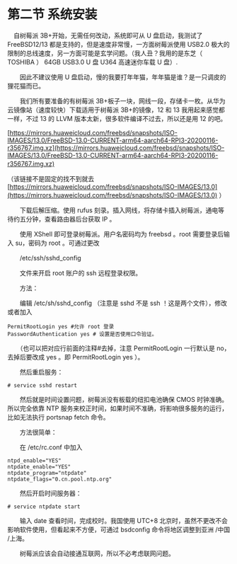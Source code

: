 # 第二节 系统安装

　自树莓派 3B+开始，无需任何改动，系统即可从 U 盘启动，我测试了 FreeBSD12/13 都是支持的，但是速度非常慢，一方面树莓派使用 USB2.0 极大的限制的总线速度，另一方面可能是玄学问题。（我人丑？我用的是东芝（ TOSHIBA ） 64GB USB3.0 U 盘 U364 高速迷你车载 U 盘）.

　　因此不建议使用 U 盘启动，慢的我要打年年猫，年年猫是谁？是一只调皮的狸花猫而已。

　　我们所有要准备的有树莓派 3B+板子一块，网线一段，存储卡一枚。从华为云镜像站（速度较快）下载适用于树莓派 3B+的镜像，12 和 13 我用起来感觉都一样，不过 13 的 LLVM 版本太新，很多软件编译不过去，所以还是用 12 的吧。

[https://mirrors.huaweicloud.com/freebsd/snapshots/ISO-IMAGES/13.0/FreeBSD-13.0-CURRENT-arm64-aarch64-RPI3-20200116-r356767.img.xz](https://mirrors.huaweicloud.com/freebsd/snapshots/ISO-IMAGES/13.0/FreeBSD-13.0-CURRENT-arm64-aarch64-RPI3-20200116-r356767.img.xz) 　

（该链接不是固定的找不到就去 [https://mirrors.huaweicloud.com/freebsd/snapshots/ISO-IMAGES/13.0](https://mirrors.huaweicloud.com/freebsd/snapshots/ISO-IMAGES/13.0) ）

　　下载后解压缩。使用 rufus 刻录。插入网线，将存储卡插入树莓派，通电等待约五分钟，查看路由器后台获取 IP 。

　　使用 XShell 即可登录树莓派。用户名密码均为 freebsd 。root 需要登录后输入 su，密码为 root 。可通过更改

　　/etc/ssh/sshd\_config

　　文件来开启 root 账户的 ssh 远程登录权限。

　　方法：

　　编辑 /etc/sh/sshd\_config （注意是 sshd 不是 ssh ！这是两个文件），修改或者加入

```
PermitRootLogin yes #允许 root 登录
PasswordAuthentication yes # 设置是否使用口令验证。
```

　　（也可以把对应行前面的注释#去掉，注意 PermitRootLogin 一行默认是 no，去掉后要改成 yes 。即 PermitRootLogin yes ）。

　　然后重启服务：

```
# service sshd restart
```

　　然后就是时间设置问题，树莓派没有板载的纽扣电池确保 CMOS 时钟准确。所以完全依靠 NTP 服务来校正时间，如果时间不准确，将影响很多服务的运行，比如无法执行 portsnap fetch 命令。

　　方法很简单：

　　在 /etc/rc.conf 中加入

```
ntpd_enable="YES"
ntpdate_enable="YES"
ntpdate_program="ntpdate"
ntpdate_flags="0.cn.pool.ntp.org"
```

　　然后开启时间服务器：

```
# service ntpdate start
```

　　输入 date 查看时间，完成校时。我国使用 UTC+8 北京时，虽然不更改不会影响软件使用，但看起来不方便，可通过 bsdconfig 命令将地区调整到亚洲 /中国 /上海。

　　树莓派应该会自动接通互联网，所以不必考虑联网问题。
